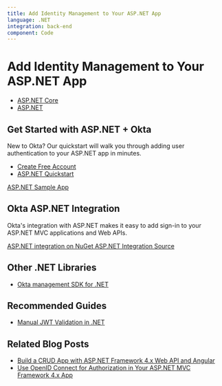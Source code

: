 ```yaml
---
title: Add Identity Management to Your ASP.NET App
language: .NET
integration: back-end
component: Code
---
```


# <i class='icon-48 docsPage code-dotnet'></i> Add Identity Management to Your ASP.NET App

<ul class='language-tabs'>
	<li>
		<a href='/code/dotnet/aspnetcore/'>
			<i class='icon code-dotnet-32'></i><span>ASP.NET Core</span>
		</a>
	</li>
	<li class="active">
		<a href='/code/dotnet/aspnet/'>
			<i class='icon code-dotnet-32'></i><span>ASP.NET</span>
		</a>
	</li>
</ul>

## Get Started with ASP.NET + Okta

New to Okta? Our quickstart will walk you through adding user authentication to your ASP.NET app in minutes.

<ul class='language-ctas'>
	<li>
		<a href='https://developer.okta.com/signup/' class='Button--red' data-proofer-ignore>
			<span>Create Free Account</span>
		</a>
	</li>
	<li>
		<a href='/quickstart/#/okta-sign-in-page/dotnet/aspnet4' class='Button--blue' data-proofer-ignore>
			<span>ASP.NET Quickstart</span>
		</a>
	</li>
</ul>

<a href='https://github.com/okta/samples-aspnet'>
  <span class='fa fa-github'></span> <span>ASP.NET Sample App</span>
</a>

## Okta ASP.NET Integration

Okta's integration with ASP.NET makes it easy to add sign-in to your ASP.NET MVC applications and Web APIs.

<a href='https://www.nuget.org/packages/Okta.AspNet' class="language-reference">
	<span class='icon download-16'></span> 
	<span>ASP.NET integration on NuGet</span>
</a>

<a href='https://github.com/okta/okta-aspnet'>
  <span class='fa fa-github'></span> <span>ASP.NET Integration Source</span>
</a>

## Other .NET Libraries

<ul class="language-libraries">
	<li>
		<i class='fa fa-github'></i>
		<a href="https://github.com/okta/okta-sdk-dotnet">
			 <span>Okta management SDK for .NET</span>
		</a>
	</li>
</ul>

## Recommended Guides


- [Manual JWT Validation in .NET](/code/dotnet/jwt-validation/)

## Related Blog Posts


- [Build a CRUD App with ASP.NET Framework 4.x Web API and Angular](/blog/2018/07/27/build-crud-app-in-aspnet-framework-webapi-and-angular)
- [Use OpenID Connect for Authorization in Your ASP.NET MVC Framework 4.x App](/blog/2018/04/18/authorization-in-your-aspnet-mvc-4-application)

